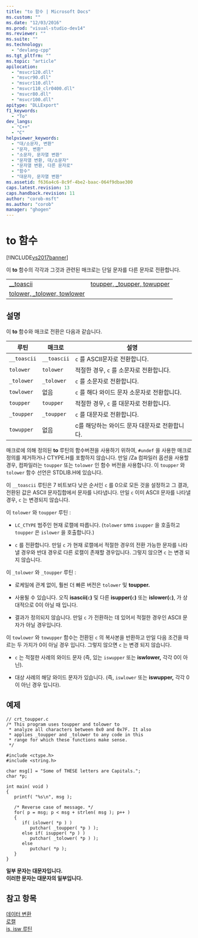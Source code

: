 ```yaml
---
title: "to 함수 | Microsoft Docs"
ms.custom: ""
ms.date: "12/03/2016"
ms.prod: "visual-studio-dev14"
ms.reviewer: ""
ms.suite: ""
ms.technology: 
  - "devlang-cpp"
ms.tgt_pltfrm: ""
ms.topic: "article"
apilocation: 
  - "msvcr120.dll"
  - "msvcr90.dll"
  - "msvcr110.dll"
  - "msvcr110_clr0400.dll"
  - "msvcr80.dll"
  - "msvcr100.dll"
apitype: "DLLExport"
f1_keywords: 
  - "To"
dev_langs: 
  - "C++"
  - "C"
helpviewer_keywords: 
  - "대/소문자, 변환"
  - "문자, 변환"
  - "소문자, 문자열 변환"
  - "문자열 변환, 대/소문자"
  - "문자열 변환, 다른 문자로"
  - "함수"
  - "대문자, 문자열 변환"
ms.assetid: f636a4c6-8c9f-4be2-baac-064f9dbae300
caps.latest.revision: 13
caps.handback.revision: 11
author: "corob-msft"
ms.author: "corob"
manager: "ghogen"
---
```

# to 함수
[!INCLUDE[vs2017banner](../assembler/inline/includes/vs2017banner.md)]

이 **to** 함수의 각각과 그것과 관련된 매크로는 단일 문자를 다른 문자로 전환합니다.  
  
|||  
|-|-|  
|[\_\_toascii](../c-runtime-library/reference/toascii-toascii.md)|[toupper, \_toupper, towupper](../c-runtime-library/reference/toupper-toupper-towupper-toupper-l-towupper-l.md)|  
|[tolower, \_tolower, towlower](../c-runtime-library/reference/tolower-tolower-towlower-tolower-l-towlower-l.md)||  
  
## 설명  
 이 **to** 함수와 매크로 전환은 다음과 같습니다.  
  
|루틴|매크로|설명|  
|--------|---------|--------|  
|`__toascii`|`__toascii`|`c` 를 ASCII문자로 전환합니다.|  
|`tolower`|`tolower`|적절한 경우, `c` 를 소문자로 전환합니다.|  
|`_tolower`|`_tolower`|`c` 를 소문자로 전환합니다.|  
|`towlower`|없음|`c` 를 해다 와이드 문자 소문자로 전환합니다.|  
|`toupper`|`toupper`|적절한 경우, `c` 를 대문자로 전환합니다.|  
|`_toupper`|`_toupper`|`c` 를 대문자로 전환합니다.|  
|`towupper`|없음|c를 해당하는 와이드 문자 대문자로 전환합니다.|  
  
 매크로에 의해 정의된 **to** 루틴의 함수버젼을 사용하기 위하여, `#undef` 을 사용한 매크로 정의를 제거하거나 CTYPE.H를 포함하지 않습니다.  만일 \/Za 컴파일러 옵션을 사용할 경우, 컴파일러는 `toupper` 또는 `tolower` 인 함수 버전을 사용합니다.  이 `toupper` 와 `tolower` 함수 선언은 STDLIB.H에 있습니다.  
  
 이 `__toascii` 루틴은 7 비트보다 낮은 순서인 `c` 를 0으로 모든 것을 설정하고 그 결과, 전환된 값은 ASCII 문자집합에서 문자를 나타냅니다.  만일 `c` 이미 ASCII 문자를 나타낼 경우, `c` 는 변경되지 않습니다.  
  
 이 `tolower` 와 `toupper` 루틴 :  
  
-   `LC_CTYPE` 범주인 현재 로캘에 따릅니다. \(`tolower` sms `isupper` 을 호출하고 `toupper` 은 `islower` 을 호출합니다.\)  
  
-   `c` 를 전환합니다. 만일 `c` 가 현재 로캘에서 적절한 경우의 전환 가능한 문자를 나타낼 경우와 반대 경우로 다른 로캘이 존재할 경우입니다.  그렇지 않으면 `c` 는 변경 되지 않습니다.  
  
 이 `_tolower` 와 `_toupper` 루틴 :  
  
-   로케일에 관계 없이, 훨씬 더 빠른 버전은 `tolower` 및 **toupper.**  
  
-   사용될 수 있습니다. 오직 **isascii\(**`c`**\)** 및 다른 **isupper\(**`c`**\)** 또는 **islower\(**`c`**\)**, 가 상대적으로 0이 아닐 때 입니다.  
  
-   결과가 정의되지 않습니다. 만일 `c` 가 전환하는 데 있어서 적절한 경우인 ASCII 문자가 아닐 경우입니다.  
  
 이 `towlower` 와 `towupper` 함수는 전환된 `c` 의 복사본을 반환하고 만일 다음 조건을 따르는 두 가지가 0이 아닐 경우 입니다.  그렇지 않으면 `c` 는 변경 되지 않습니다.  
  
-   `c` 는 적절한 사례의 와이드 문자 \(즉, 있는 `iswupper` 또는  **iswlower,** 각각 0이 아닌\).  
  
-   대상 사례의 해당 와이드 문자가 있습니다. \(즉, `iswlower` 또는 **iswupper,** 각각 0이 아닌 경우 입니다\).  
  
## 예제  
  
```  
// crt_toupper.c  
/* This program uses toupper and tolower to  
 * analyze all characters between 0x0 and 0x7F. It also  
 * applies _toupper and _tolower to any code in this  
 * range for which these functions make sense.  
 */  
  
#include <ctype.h>  
#include <string.h>  
  
char msg[] = "Some of THESE letters are Capitals.";  
char *p;  
  
int main( void )  
{  
   printf( "%s\n", msg );  
  
   /* Reverse case of message. */  
   for( p = msg; p < msg + strlen( msg ); p++ )  
   {  
      if( islower( *p ) )  
         putchar( _toupper( *p ) );  
      else if( isupper( *p ) )  
         putchar( _tolower( *p ) );  
      else  
         putchar( *p );  
   }  
}  
```  
  
  **일부 문자는 대문자입니다.**  
**이러한 문자는 대문자의 일부입니다.**   
## 참고 항목  
 [데이터 변환](../c-runtime-library/data-conversion.md)   
 [로캘](../c-runtime-library/locale.md)   
 [is, isw 루틴](../c-runtime-library/is-isw-routines.md)